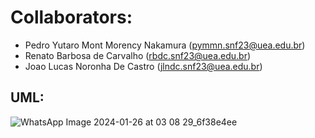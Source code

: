 # Collaborators:
- Pedro Yutaro Mont Morency Nakamura (pymmn.snf23@uea.edu.br)
- Renato Barbosa de Carvalho (rbdc.snf23@uea.edu.br)
- Joao Lucas Noronha De Castro (jlndc.snf23@uea.edu.br)
## UML:
![WhatsApp Image 2024-01-26 at 03 08 29_6f38e4ee](https://github.com/PedroYutaroUEA/combat/assets/149554083/7eaecd38-27fa-4a7e-a73e-70381ad6b32f)

